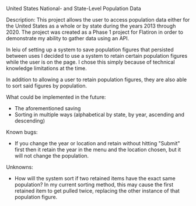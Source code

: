 United States National- and State-Level Population Data

Description: 
This project allows the user to access population data either for the United States as a whole or by state during the years 2013 through 2020. The project was created as a Phase 1 project for Flatiron in order to demonstrate my ability to gather data using an API. 

In leiu of setting up a system to save population figures that persisted between uses I decided to use a system to retain certain population figures while the user is on the page. I chose this simply because of technical knowledge limitations at the time.

In addition to allowing a user to retain population figures, they are also able to sort said figures by population. 

What could be implemented in the future:
- The aforementioned saving
- Sorting in multiple ways (alphabetical by state, by year, ascending and descending)

Known bugs:
- If you change the year or location and retain without hitting "Submit" first then it retain the year in the menu and the location chosen, but it will not change the population.

Unknowns: 
- How will the system sort if two retained items have the exact same population? In my current sorting method, this may cause the first retained item to get pulled twice, replacing the other instance of that population figure.